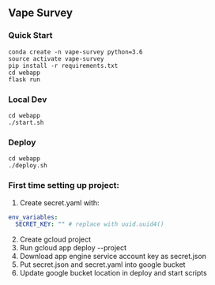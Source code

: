 ## Vape Survey

### Quick Start

```
conda create -n vape-survey python=3.6
source activate vape-survey
pip install -r requirements.txt
cd webapp
flask run
```

### Local Dev
```
cd webapp
./start.sh
```

### Deploy
```
cd webapp
./deploy.sh
```

### First time setting up project:

1. Create secret.yaml with:

```yaml
env_variables:
  SECRET_KEY: "" # replace with uuid.uuid4()
```
2. Create gcloud project
3. Run gcloud app deploy --project <project-name>
4. Download app engine service account key as secret.json
5. Put secret.json and secret.yaml into google bucket
6. Update google bucket location in deploy and start scripts
